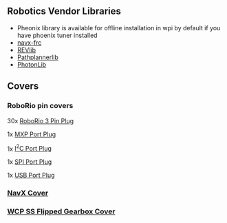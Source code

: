 ## Robotics Vendor Libraries
- Pheonix library is available for offline installation in wpi by default if you have phoenix tuner installed
- [navx-frc](https://dev.studica.com/releases/2023/NavX.json "Online installation link")
- [REVlib](https://software-metadata.revrobotics.com/REVLib-2023.json "Online installation link")
- [Pathplannerlib](https://3015rangerrobotics.github.io/pathplannerlib/PathplannerLib.json "Online installation link")
- [PhotonLib](https://maven.photonvision.org/repository/internal/org/photonvision/PhotonLib-json/1.0/PhotonLib-json-1.0.json "Online installation link")


## Covers

### RoboRio pin covers

30x [RoboRio 3 Pin Plug](Covers/RoboRioPinPlug.STL)

1x [MXP Port Plug](Covers/RoboRioExtraPinPlug.STL)

1x [I<sup>2</sup>C Port Plug](Covers/RoboRioI2CPinPlug.STL)

1x [SPI Port Plug](Covers/RoboRioSPIPinPlug.STL)

1x [USB Port Plug](Covers/USBBPortCover.STL)

### [NavX Cover](Covers/navx-mxp-roborio-lid_v4.stl)

### [WCP SS Flipped Gearbox Cover](Covers/gearbox%20cover.stl)

